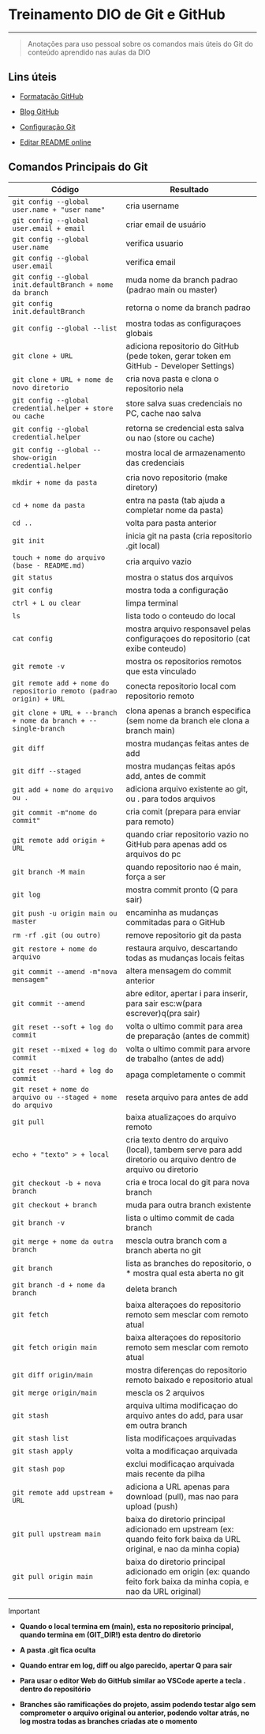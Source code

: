 
# Treinamento DIO de Git e GitHub

---
> Anotações para uso pessoal sobre os comandos mais úteis do Git do conteúdo aprendido nas aulas da DIO 

## Lins úteis

- [Formatação GitHub](https://docs.github.com/pt/get-started/writing-on-github/working-with-advanced-formatting/organizing-information-with-tables)

- [Blog GitHub](https://github.blog/)

- [Configuração Git](https://git-scm.com/docs)

- [Editar README online](https://readme.so/pt)



## Comandos Principais do Git




|Código | Resultado|
|---|---|
|`git config --global user.name + "user name"` | cria username|
|`git config --global user.email + email` | criar email de usuário|
|`git config --global user.name` | verifica usuario|
|`git config --global user.email` | verifica email|
|`git config --global init.defaultBranch + nome da branch` | muda nome da branch padrao (padrao main ou master)|
|`git config init.defaultBranch` | retorna o nome da branch padrao|
|`git config --global --list` | mostra todas as configuraçoes globais|
|`git clone + URL` | adiciona repositorio do GitHub (pede token, gerar token em GitHub - Developer Settings)|
|`git clone + URL + nome de novo diretorio` | cria nova pasta e clona o repositorio nela|
|`git config --global credential.helper + store ou cache`| store salva suas credenciais no PC, cache nao salva|
|`git config --global credential.helper` | retorna se credencial esta salva ou nao (store ou cache)|
|`git config --global --show-origin credential.helper` | mostra local de armazenamento das credenciais |
|`mkdir + nome da pasta` | cria novo repositorio (make diretory)|
|`cd + nome da pasta` | entra na pasta (tab ajuda a completar nome da pasta)|
|`cd ..` | volta para pasta anterior|
|`git init` | inicia git na pasta (cria repositorio .git local)|
|`touch + nome do arquivo (base - README.md)` | cria arquivo vazio|
|`git status` | mostra o status dos arquivos|
|`git config` | mostra toda a configuração|
|`ctrl + L ou clear` | limpa terminal|
|`ls` | lista todo o conteudo do local|
|`cat config` | mostra arquivo responsavel pelas configuraçoes do repositorio (cat exibe conteudo)|
|`git remote -v` | mostra os repositorios remotos que esta vinculado |
|`git remote add + nome do repositorio remoto (padrao origin) + URL` | conecta repositorio local com repositorio remoto|
|`git clone + URL + --branch + nome da branch + --single-branch` | clona apenas a branch especifica (sem nome da branch ele clona a branch main)|
|`git diff`| mostra mudanças feitas antes de add|
|`git diff --staged`| mostra mudanças feitas após add, antes de commit|
|`git add + nome do arquivo ou .` | adiciona arquivo existente ao git, ou . para todos arquivos|
|`git commit -m"nome do commit"`| cria comit (prepara para enviar para remoto)|
|`git remote add origin + URL` |quando criar repositorio vazio no GitHub para apenas add os arquivos do pc|
|`git branch -M main` | quando repositorio nao é main, força a ser|
|`git log` | mostra commit pronto (Q para sair) |
|`git push -u origin main ou master`|encaminha as mudanças commitadas para o GitHub|
|`rm -rf .git (ou outro)` | remove repositorio git da pasta |
|`git restore + nome do arquivo` | restaura arquivo, descartando todas as mudanças locais feitas |
|`git commit --amend -m"nova mensagem"` | altera mensagem do commit anterior|
|`git commit --amend` | abre editor, apertar i para inserir, para sair esc:w(para escrever)q(pra sair) |
|`git reset --soft + log do commit` | volta o ultimo commit para area de preparação (antes de commit)|
|`git reset --mixed + log do commit` | volta o ultimo commit para arvore de trabalho (antes de add)|
|`git reset --hard + log do commit` |apaga completamente o commit|
|`git reset + nome do arquivo ou --staged + nome do arquivo`| reseta arquivo para antes de add |
|`git pull` | baixa atualizaçoes do arquivo remoto|
|`echo + "texto" > + local`| cria texto dentro do arquivo (local), tambem serve para add diretorio ou arquivo dentro de arquivo ou diretorio|
|`git checkout -b + nova branch` | cria e troca local do git para nova branch|
|`git checkout + branch`| muda para outra branch existente|
|`git branch -v` | lista o ultimo commit de cada branch|
|`git merge + nome da outra branch` | mescla outra branch com a branch aberta no git|
|`git branch`| lista as branches do repositorio, o * mostra qual esta aberta no git|
|`git branch -d + nome da branch` | deleta branch|
|`git fetch` | baixa alteraçoes do repositorio remoto sem mesclar com remoto atual|
|`git fetch origin main` | baixa alteraçoes do repositorio remoto sem mesclar com remoto atual|
|`git diff origin/main` | mostra diferenças do repositorio remoto baixado e repositorio atual|
|`git merge origin/main` |mescla os 2 arquivos|
|`git stash`| arquiva ultima modificaçao do arquivo antes do add, para usar em outra branch|
|`git stash list` | lista modificaçoes arquivadas|
|`git stash apply` | volta a modificaçao arquivada|
|`git stash pop`| exclui modificaçao arquivada mais recente da pilha|
|`git remote add upstream + URL`|adiciona a URL apenas para download (pull), mas nao para upload (push)|
|`git pull upstream main`| baixa do diretorio principal adicionado em upstream (ex: quando feito fork baixa da URL original, e nao da minha copia)|
|`git pull origin main`| baixa do diretorio principal adicionado em origin (ex: quando feito fork baixa da minha copia, e nao da URL original)|

> [!IMPORTANT]
>- **Quando o local termina em (main), esta no repositorio principal, quando termina em (GIT_DIR!) esta dentro do diretorio**
>
>- **A pasta .git fica oculta**
>
>- **Quando entrar em log, diff ou algo parecido, apertar Q para sair**
>
>- **Para usar o editor Web do GitHub similar ao VSCode aperte a tecla . dentro do repositório**
>
>- **Branches são ramificações do projeto, assim podendo testar algo sem comprometer o arquivo original ou anterior, podendo voltar atrás, no log mostra todas as branches criadas ate o momento**






